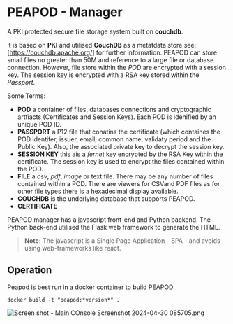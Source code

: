 # PEAPOD - Manager

A PKI protected secure file storage system built on **couchdb**.  

it is based on **PKI** and utilised **CouchDB** as a metatdata store see: [https://couchdb.apache.org/] for further information.  PEAPOD can store small files no greater than 50M and reference to a large file or database connection.  However, file store within the *POD* are encrypted with a session key.  The session key is encrypted with a RSA key stored within the *Passport*.

Some Terms:

- **POD**  a container of files, databases connections and cryptographic artfiacts (Certificates and Session Keys). Each POD is idenified by an unique POD ID.
- **PASSPORT** a P12 file that conatins the certificate (which containes the POD identifer, issuer, email, common name, validaty period and the Public Key).  Also, the associated private key to decrypt the session key.
- **SESSION KEY** this ais a *fernet* key encrypted by the RSA Key within the certificate.  The session key is used to encrypt the files contained within the POD.
- **FILE** a *csv*, *pdf*, *image* or text file.  There may be any number of files contained within a POD.  There are viewers for CSVand PDF files as for other file types there is a hexadecimal display available.
- **COUCHDB** is the underlying database that supports PEAPOD.
- **CERTIFICATE**

PEAPOD manager has a javascript front-end and Python backend.  The Python back-end utilised the Flask web framework to generate the HTML.  
> **Note:** The javascript is a Single Page Application - SPA - and avoids using web-frameworks like react.

## Operation

Peapod is best run in a docker container to build PEAPOD

    docker build -t "peapod:*version*" .

![Screen shot - Main COnsole](/assets/images/tux.png)
    Screenshot 2024-04-30 085705.png
